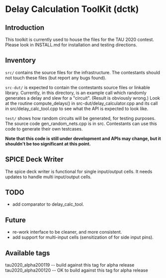 # Delay Calculation ToolKit (dctk)

## Introduction

This toolkit is currently used to house the files for the TAU 2020 contest.
Please look in INSTALL.md for installation and testing directions.

## Inventory
`src/` contains the source files for the infrastructure. The contestants
should not touch these files (but report any bugs found).

`src-dut/` is expected to contain the contestants source files or
linkable library.  Currently, in this directory, is an example call
which randomly generates a delay and slew for a "circuit".  (Result is
obviously wrong.)  Look at the routine compute_delays() in
src-dut/delay_calculator.cpp and its call in src/delay_calc_tool.cpp
to see what the API is expected to look like.

`test/` shows how random circuits will be generated, for testing
purposes. The source code gen_random_nets.cpp is in src.  Contestants
can use this code to generate their own testcases.

**Note that this code is still under development and APIs may change,
   but it shouldn't be too significant at this point.**

## SPICE Deck Writer

The spice deck writer is functional for single input/output cells.
It needs updates to handle multi input/output cells.

## TODO
* add comparator to delay_calc_tool.

## Future
* re-work interface to be cleaner, and more consistent.
* add support for multi-input cells (sensitization of for side input pins).

## Available tags

tau2020_alpha200119 -- build against this tag for alpha release
tau2020_alpha200120 -- OK to build against this tag for alpha release


